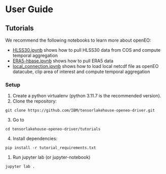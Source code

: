 # User Guide

## Tutorials
We recommend the following notebooks to learn more about openEO:
- [HLSS30.ipynb](../tutorials/HLSS30.ipynb) shows how to pull HLSS30 data from COS and compute temporal aggregation
- [ERA5-hbase.ipynb](../tutorials/ERA5-hbase.ipynb) shows how to pull ERA5 data 
- [local_connection.ipynb](../tutorials/local_connection.ipynb) shows how to load local netcdf file as openEO datacube, clip area of interest and compute temporal aggregation 

### Setup

1. Create a python virtualenv (python 3.11.7 is the recommended version). 
2. Clone the repository:
```
git clone https://github.com/IBM/tensorlakehouse-openeo-driver.git
``` 

3. Go to
```
cd tensorlakehouse-openeo-driver/tutorials
```

4. Install dependencies:
```
pip install -r tutorial_requirements.txt
```

1. Run jupyter lab (or jupyter-notebook)
```
jupyter lab .
```